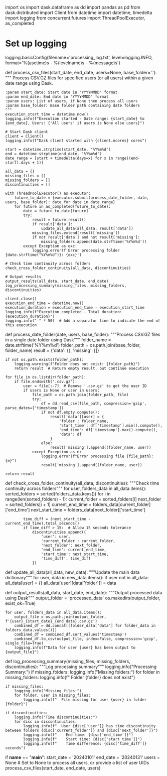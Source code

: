 import os
import dask.dataframe as dd
import pandas as pd
from dask.distributed import Client
from datetime import datetime, timedelta
import logging
from concurrent.futures import ThreadPoolExecutor, as_completed

# Set up logging
logging.basicConfig(filename='processing_log.txt', level=logging.INFO,
                    format='%(asctime)s - %(levelname)s - %(message)s')

def process_csv_files(start_date, end_date, users=None, base_folder='.'):
    """
    Process CSV.GZ files for specified users (or all users) within a given date range using Dask.

    :param start_date: Start date in 'YYYYMMDD' format
    :param end_date: End date in 'YYYYMMDD' format
    :param users: List of users, if None then process all users
    :param base_folder: Base folder path containing date folders
    """
    execution_start_time = datetime.now()
    logging.info(f"Execution started - Date range: {start_date} to {end_date}, Users: {'All users' if users is None else users}")

    # Start Dask client
    client = Client()
    logging.info(f"Dask client started with {client.ncores} cores")

    start = datetime.strptime(start_date, '%Y%m%d')
    end = datetime.strptime(end_date, '%Y%m%d')
    date_range = [start + timedelta(days=x) for x in range((end-start).days + 1)]

    all_data = {}
    missing_files = []
    missing_folders = []
    discontinuities = []

    with ThreadPoolExecutor() as executor:
        future_to_date = {executor.submit(process_date_folder, date, users, base_folder): date for date in date_range}
        for future in as_completed(future_to_date):
            date = future_to_date[future]
            try:
                result = future.result()
                if result['data']:
                    update_all_data(all_data, result['data'])
                missing_files.extend(result['missing'])
                if not result['data'] and not result['missing']:
                    missing_folders.append(date.strftime('%Y%m%d'))
            except Exception as exc:
                logging.error(f'Error processing folder {date.strftime("%Y%m%d")}: {exc}')

    # Check time continuity across folders
    check_cross_folder_continuity(all_data, discontinuities)

    # Output results
    output_results(all_data, start_date, end_date)
    log_processing_summary(missing_files, missing_folders, discontinuities)

    client.close()
    execution_end_time = datetime.now()
    execution_duration = execution_end_time - execution_start_time
    logging.info(f"Execution completed - Total duration: {execution_duration}")
    logging.info("-" * 50)  # Add a separator line to indicate the end of this execution

def process_date_folder(date, users, base_folder):
    """Process CSV.GZ files in a single date folder using Dask"""
    folder_name = date.strftime('%Y%m%d')
    folder_path = os.path.join(base_folder, folder_name)
    result = {'data': {}, 'missing': []}

    if not os.path.exists(folder_path):
        logging.warning(f"Folder does not exist: {folder_path}")
        return result  # Return empty result, but continue execution

    for file in os.listdir(folder_path):
        if file.endswith('.csv.gz'):
            user = file[:-7]  # Remove '.csv.gz' to get the user ID
            if users is None or user in users:
                file_path = os.path.join(folder_path, file)
                try:
                    df = dd.read_csv(file_path, compression='gzip', parse_dates=['timestamp'])
                    if not df.empty.compute():
                        result['data'][user] = {
                            'folder': folder_name,
                            'start_time': df['timestamp'].min().compute(),
                            'end_time': df['timestamp'].max().compute(),
                            'data': df
                        }
                    else:
                        result['missing'].append((folder_name, user))
                except Exception as e:
                    logging.error(f"Error processing file {file_path}: {e}")
                    result['missing'].append((folder_name, user))

    return result

def check_cross_folder_continuity(all_data, discontinuities):
    """Check time continuity across folders"""
    for user, folders_data in all_data.items():
        sorted_folders = sorted(folders_data.keys())
        for i in range(len(sorted_folders) - 1):
            current_folder = sorted_folders[i]
            next_folder = sorted_folders[i + 1]
            current_end_time = folders_data[current_folder]['end_time']
            next_start_time = folders_data[next_folder]['start_time']
            
            time_diff = (next_start_time - current_end_time).total_seconds()
            if time_diff > 15:  # Allow 15 seconds tolerance
                discontinuities.append({
                    'user': user,
                    'current_folder': current_folder,
                    'next_folder': next_folder,
                    'end_time': current_end_time,
                    'start_time': next_start_time,
                    'time_diff': time_diff
                })

def update_all_data(all_data, new_data):
    """Update the main data dictionary"""
    for user, data in new_data.items():
        if user not in all_data:
            all_data[user] = {}
        all_data[user][data['folder']] = data

def output_results(all_data, start_date, end_date):
    """Output processed data using Dask"""
    output_folder = 'processed_data'
    os.makedirs(output_folder, exist_ok=True)
    
    for user, folders_data in all_data.items():
        output_file = os.path.join(output_folder, f'{user}_{start_date}_{end_date}.csv.gz')
        combined_df = dd.concat([folder_data['data'] for folder_data in folders_data.values()])
        combined_df = combined_df.sort_values('timestamp')
        combined_df.to_csv(output_file, index=False, compression='gzip', single_file=True)
        logging.info(f"Data for user {user} has been output to {output_file}")

def log_processing_summary(missing_files, missing_folders, discontinuities):
    """Log processing summary"""
    logging.info("Processing Summary:")
    if missing_folders:
        logging.info("Missing folders:")
        for folder in missing_folders:
            logging.info(f"  Folder {folder} does not exist")
    
    if missing_files:
        logging.info("Missing files:")
        for folder, user in missing_files:
            logging.info(f"  File missing for user {user} in folder {folder}")
    
    if discontinuities:
        logging.info("Time discontinuities:")
        for disc in discontinuities:
            logging.info(f"  User {disc['user']} has time discontinuity between folders {disc['current_folder']} and {disc['next_folder']}")
            logging.info(f"    End time: {disc['end_time']}")
            logging.info(f"    Start time: {disc['start_time']}")
            logging.info(f"    Time difference: {disc['time_diff']} seconds")

if __name__ == "__main__":
    start_date = '20240101'
    end_date = '20240131'
    users = None  # Set to None to process all users, or provide a list of user UIDs
    process_csv_files(start_date, end_date, users)
